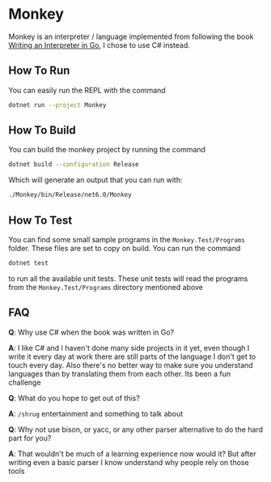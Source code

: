 Monkey
===

Monkey is an interpreter / language implemented from following the book [Writing an Interpreter in Go](https://interpreterbook.com/),
I chose to use C# instead. 

## How To Run
You can easily run the REPL with the command
```bash
dotnet run --project Monkey
```

## How To Build
You can build the monkey project by running the command
```bash
dotnet build --configuration Release 
```

Which will generate an output that you can run with:
```bash
./Monkey/bin/Release/net6.0/Monkey 
```

## How To Test
You can find some small sample programs in the `Monkey.Test/Programs` folder. These files are set to copy on build.
You can run the command
```bash
dotnet test
```

to run all the available unit tests. These unit tests will read the programs from the `Monkey.Test/Programs` directory mentioned above


## FAQ

**Q**: Why use C# when the book was written in Go? 

**A**: I like C# and I haven't done many side projects in it yet, even though I write it every day at work there are still parts of the language I don't get to touch every day.
Also there's no better way to make sure you understand languages than by translating them from each other. Its been a fun challenge


**Q**: What do you hope to get out of this?

**A**: `/shrug` entertainment and something to talk about 

**Q**: Why not use bison, or yacc, or any other parser alternative to do the hard part for you?

**A**: That wouldn't be much of a learning experience now would it? But after writing even a basic parser I know understand why people rely on those tools